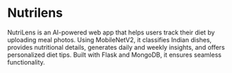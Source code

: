 # Nutrilens
NutriLens is an AI-powered web app that helps users track their diet by uploading meal photos. Using MobileNetV2, it classifies Indian dishes, provides nutritional details, generates daily and weekly insights, and offers personalized diet tips. Built with Flask and MongoDB, it ensures seamless functionality.
